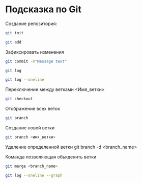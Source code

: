 # Подсказка по Git

Создание репозитория:
```sh
git init
```
```sh
git add
```
Зафиксировать изменения
```sh
git commit -m"Message text"
```
``` sh
git log
```
```sh
git log --oneline
```
Переключение между ветками <Имя_ветки>
``` sh
git checkout
```
Отображение всех веток
```sh
git branch
```

Создание новой ветки
```sh
git branch <имя_ветки>
```
Удаление определенной ветки
git branch -d <branch_name>

Команда позволяющая обьяденить ветки
```sh
git merge <branch_name>
```
```sh
git log --oneline --graph
```